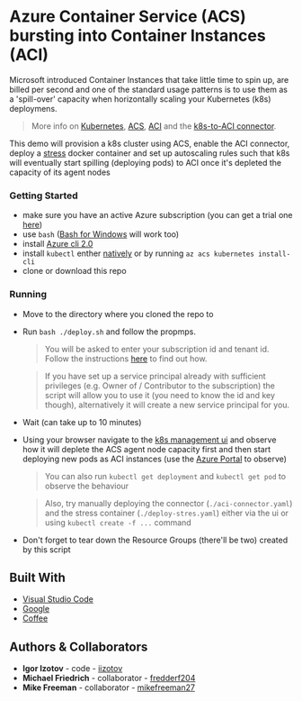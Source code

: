 # Azure Container Service (ACS) bursting into Container Instances (ACI) 

Microsoft introduced Container Instances that take little time to spin up, are billed per second and one of the standard usage patterns is to use them as a 'spill-over' capacity when horizontally scaling your Kubernetes (k8s) deploymens. 

> More info on [Kubernetes](https://kubernetes.io/), [ACS](https://azure.microsoft.com/en-au/services/container-service/), [ACI](https://azure.microsoft.com/en-au/services/container-instances/) and the [k8s-to-ACI connector](https://github.com/Azure/aci-connector-k8s).

This demo will provision a k8s cluster using ACS, enable the ACI connector, deploy a [stress](https://github.com/progrium/docker-stress) docker container and set up autoscaling rules such that k8s will eventually start spilling (deploying pods) to ACI once it's depleted the capacity of its agent nodes

### Getting Started

* make sure you have an active Azure subscription (you can get a trial one [here](https://azure.microsoft.com/en-au/free/))
* use `bash` ([Bash for Windows](https://msdn.microsoft.com/en-au/commandline/wsl/about?f=255&MSPPError=-2147217396) will work too)
* install [Azure cli 2.0](https://docs.microsoft.com/en-us/cli/azure/install-azure-cli)
* install `kubectl` enther [natively](https://kubernetes.io/docs/tasks/tools/install-kubectl/) or by running `az acs kubernetes install-cli` 
* clone or download this repo

### Running

* Move to the directory where you cloned the repo to
* Run `bash ./deploy.sh` and follow the propmps. 
  > You will be asked to enter your subscription id and tenant id. Follow the instructions [here](https://stackoverflow.com/a/44733469) to find out how.
  
  > If you have set up a service principal already with sufficient privileges (e.g. Owner of / Contributor to the subscription) the script will allow you to use it (you need to know the id and key though), alternatively it will create a new service principal for you.
* Wait (can take up to 10 minutes)
* Using your browser navigate to the [k8s management ui](http://127.0.0.1:8001/ui) and observe how it will deplete the ACS agent node capacity first and then start deploying new pods as ACI instances (use the [Azure Portal](https://portal.azure.com) to observe)
  > You can also run `kubectl get deployment` and `kubectl get pod` to observe the behaviour 

  > Also, try manually deploying the connector (`./aci-connector.yaml`) and the stress container (`./deploy-stres.yaml`) either via the ui or using `kubectl create -f ...` command
* Don't forget to tear down the Resource Groups (there'll be two) created by this script

## Built With

* [Visual Studio Code](https://code.visualstudio.com/)
* [Google](https://google.com)
* [Coffee](https://en.wikipedia.org/wiki/Coffee)

## Authors & Collaborators

* **Igor Izotov** - code - [iizotov](https://github.com/iizotov)
* **Michael Friedrich** - collaborator - [fredderf204](https://github.com/fredderf204)
* **Mike Freeman** - collaborator - [mikefreeman27](https://www.linkedin.com/in/mikefreeman27/?ppe=1)
